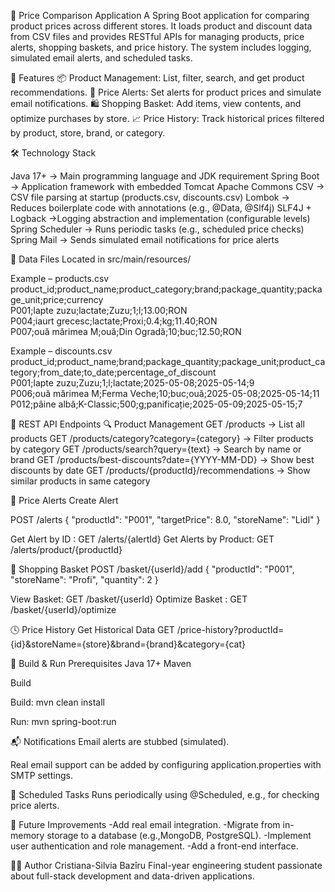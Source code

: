 🛒 Price Comparison Application
A Spring Boot application for comparing product prices across different stores. It loads product and discount data from CSV files and provides RESTful APIs for managing products, price alerts, shopping baskets, and price history. The system includes logging, simulated email alerts, and scheduled tasks.

🚀 Features
📦 Product Management: List, filter, search, and get product recommendations.
🔔 Price Alerts: Set alerts for product prices and simulate email notifications.
🛍️ Shopping Basket: Add items, view contents, and optimize purchases by store.
📈 Price History: Track historical prices filtered by product, store, brand, or category.

🛠️ Technology Stack

Java 17+	-> Main programming language and JDK requirement
Spring Boot	 -> Application framework with embedded Tomcat
Apache Commons CSV	-> CSV file parsing at startup (products.csv, discounts.csv)
Lombok	-> Reduces boilerplate code with annotations (e.g., @Data, @Slf4j)
SLF4J + Logback	 ->Logging abstraction and implementation (configurable levels)
Spring Scheduler	-> Runs periodic tasks (e.g., scheduled price checks)
Spring Mail	-> Sends simulated email notifications for price alerts

📂 Data Files
Located in src/main/resources/

Example – products.csv
product_id;product_name;product_category;brand;package_quantity;package_unit;price;currency  
P001;lapte zuzu;lactate;Zuzu;1;l;13.00;RON  
P004;iaurt grecesc;lactate;Proxi;0.4;kg;11.40;RON  
P007;ouă mărimea M;ouă;Din Ogradă;10;buc;12.50;RON   

Example – discounts.csv
product_id;product_name;brand;package_quantity;package_unit;product_category;from_date;to_date;percentage_of_discount  
P001;lapte zuzu;Zuzu;1;l;lactate;2025-05-08;2025-05-14;9  
P006;ouă mărimea M;Ferma Veche;10;buc;ouă;2025-05-08;2025-05-14;11  
P012;pâine albă;K-Classic;500;g;panificație;2025-05-09;2025-05-15;7  


📡 REST API Endpoints
🔍 Product Management
GET /products	-> List all products
GET /products/category?category={category}	-> Filter products by category
GET /products/search?query={text}	-> Search by name or brand
GET /products/best-discounts?date={YYYY-MM-DD}	-> Show best discounts by date
GET /products/{productId}/recommendations	-> Show similar products in same category

🔔 Price Alerts
Create Alert

POST /alerts
{
  "productId": "P001",
  "targetPrice": 8.0,
  "storeName": "Lidl"
}

Get Alert by ID : GET /alerts/{alertId}
Get Alerts by Product: GET /alerts/product/{productId}

🛒 Shopping Basket
POST /basket/{userId}/add
{
  "productId": "P001",
  "storeName": "Profi",
  "quantity": 2
}

View Basket: GET /basket/{userId}
Optimize Basket : GET /basket/{userId}/optimize

🕓 Price History
Get Historical Data
GET /price-history?productId={id}&storeName={store}&brand={brand}&category={cat}

🧪 Build & Run
Prerequisites
Java 17+
Maven

Build

Build: mvn clean install

Run: mvn spring-boot:run

📬 Notifications
Email alerts are stubbed (simulated).

Real email support can be added by configuring application.properties with SMTP settings.

📅 Scheduled Tasks
Runs periodically using @Scheduled, e.g., for checking price alerts.

📎 Future Improvements
-Add real email integration.
-Migrate from in-memory storage to a database (e.g.,MongoDB, PostgreSQL).
-Implement user authentication and role management.
-Add a front-end interface.

🧑‍💻 Author
Cristiana-Silvia Bazîru
Final-year engineering student passionate about full-stack development and data-driven applications.

